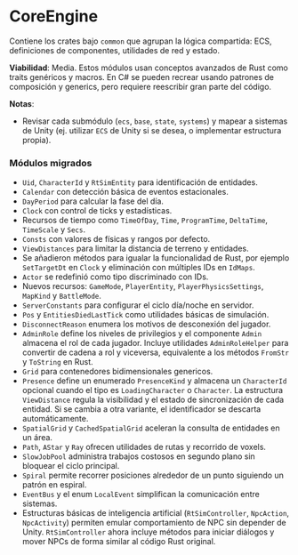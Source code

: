 # CoreEngine

Contiene los crates bajo `common` que agrupan la lógica compartida: ECS, definiciones de componentes, utilidades de red y estado.

**Viabilidad**: Media. Estos módulos usan conceptos avanzados de Rust como traits genéricos y macros. En C# se pueden recrear usando patrones de composición y generics, pero requiere reescribir gran parte del código.

**Notas**:
- Revisar cada submódulo (`ecs`, `base`, `state`, `systems`) y mapear a sistemas de Unity (ej. utilizar `ECS` de Unity si se desea, o implementar estructura propia).

### Módulos migrados
- `Uid`, `CharacterId` y `RtSimEntity` para identificación de entidades.
- `Calendar` con detección básica de eventos estacionales.
- `DayPeriod` para calcular la fase del día.
- `Clock` con control de ticks y estadísticas.
- Recursos de tiempo como `TimeOfDay`, `Time`, `ProgramTime`, `DeltaTime`, `TimeScale` y `Secs`.
- `Consts` con valores de físicas y rangos por defecto.
- `ViewDistances` para limitar la distancia de terreno y entidades.
- Se añadieron métodos para igualar la funcionalidad de Rust, por ejemplo `SetTargetDt` en `Clock` y eliminación con múltiples IDs en `IdMaps`.
- `Actor` se redefinió como tipo discriminado con IDs.
- Nuevos recursos: `GameMode`, `PlayerEntity`, `PlayerPhysicsSettings`, `MapKind` y `BattleMode`.
- `ServerConstants` para configurar el ciclo día/noche en servidor.
- `Pos` y `EntitiesDiedLastTick` como utilidades básicas de simulación.
- `DisconnectReason` enumera los motivos de desconexión del jugador.
- `AdminRole` define los niveles de privilegios y el componente `Admin` almacena
  el rol de cada jugador. Incluye utilidades `AdminRoleHelper` para convertir de
  cadena a rol y viceversa, equivalente a los métodos `FromStr` y `ToString` en
  Rust.
- `Grid` para contenedores bidimensionales genericos.
 - `Presence` define un enumerado `PresenceKind` y almacena un `CharacterId` opcional cuando el tipo es `LoadingCharacter` o `Character`. La estructura `ViewDistance` regula la visibilidad y el estado de sincronización de cada entidad. Si se cambia a otra variante, el identificador se descarta automáticamente.
- `SpatialGrid` y `CachedSpatialGrid` aceleran la consulta de entidades en un área.
- `Path`, `AStar` y `Ray` ofrecen utilidades de rutas y recorrido de voxels.
- `SlowJobPool` administra trabajos costosos en segundo plano sin bloquear el ciclo principal.
- `Spiral` permite recorrer posiciones alrededor de un punto siguiendo un patrón en espiral.
- `EventBus` y el enum `LocalEvent` simplifican la comunicación entre sistemas.
- Estructuras básicas de inteligencia artificial (`RtSimController`, `NpcAction`, `NpcActivity`)
  permiten emular comportamiento de NPC sin depender de Unity.
  `RtSimController` ahora incluye métodos para iniciar diálogos y mover NPCs de
  forma similar al código Rust original.
